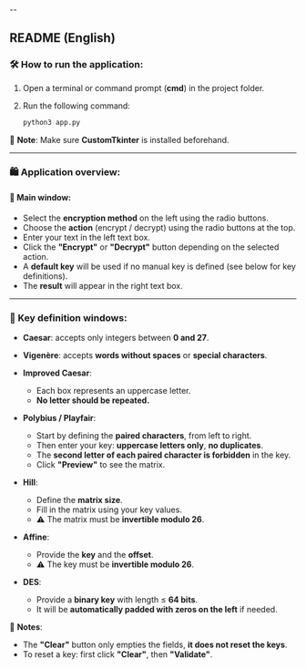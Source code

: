 --

## README (English)

### 🛠️ How to run the application:

1. Open a terminal or command prompt (**cmd**) in the project folder.
2. Run the following command:

   ```bash
   python3 app.py
   ```

📌 **Note**: Make sure **CustomTkinter** is installed beforehand.

---

### 🛍️ Application overview:

#### 🔹 Main window:

* Select the **encryption method** on the left using the radio buttons.
* Choose the **action** (encrypt / decrypt) using the radio buttons at the top.
* Enter your text in the left text box.
* Click the **"Encrypt"** or **"Decrypt"** button depending on the selected action.
* A **default key** will be used if no manual key is defined (see below for key definitions).
* The **result** will appear in the right text box.

---

### 🔑 Key definition windows:

* **Caesar**: accepts only integers between **0 and 27**.
* **Vigenère**: accepts **words without spaces** or **special characters**.
* **Improved Caesar**:

  * Each box represents an uppercase letter.
  * **No letter should be repeated.**
* **Polybius / Playfair**:

  * Start by defining the **paired characters**, from left to right.
  * Then enter your key: **uppercase letters only**, **no duplicates**.
  * The **second letter of each paired character is forbidden** in the key.
  * Click **"Preview"** to see the matrix.
* **Hill**:

  * Define the **matrix size**.
  * Fill in the matrix using your key values.
  * ⚠️ The matrix must be **invertible modulo 26**.
* **Affine**:

  * Provide the **key** and the **offset**.
  * ⚠️ The key must be **invertible modulo 26**.
* **DES**:

  * Provide a **binary key** with length ≤ **64 bits**.
  * It will be **automatically padded with zeros on the left** if needed.

📌 **Notes**:

* The **"Clear"** button only empties the fields, **it does not reset the keys**.
* To reset a key: first click **"Clear"**, then **"Validate"**.
